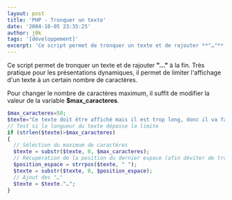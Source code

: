 ```yaml
---
layout: post
title: 'PHP - Tronquer un texte'
date: '2004-10-05 23:35:25'
author: j0k
tags: '[développement]'
excerpt: 'Ce script permet de tronquer un texte et de rajouter **"…"** à la fin. Très pratique pour les présentations dynamiques, il permet de limiter l''affichage d''un texte à un certain nombre de caractères.'
---
```


Ce script permet de tronquer un texte et de rajouter **"…"** à la fin. Très pratique pour les présentations dynamiques, il permet de limiter l'affichage d'un texte à un certain nombre de caractères.

 Pour changer le nombre de caractères maximum, il suffit de modifier la valeur de la variable **$max_caracteres**.

```php
$max_caracteres=50;
$texte="Ce texte doit être affiché mais il est trop long, donc il va falloir le tronquer.";
// Test si la longueur du texte dépasse la limite
if (strlen($texte)>$max_caracteres)
{
  // Séléction du maximum de caractères
  $texte = substr($texte, 0, $max_caracteres);
  // Récupération de la position du dernier espace (afin déviter de tronquer un mot)
  $position_espace = strrpos($texte, " ");
  $texte = substr($texte, 0, $position_espace);
  // Ajout des "…"
  $texte = $texte."…";
}
```
